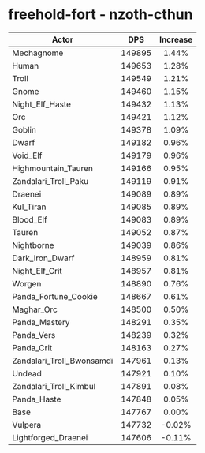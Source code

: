# freehold-fort - nzoth-cthun
| Actor | DPS | Increase |
|---|:---:|:---:|
|Mechagnome|149895|1.44%|
|Human|149653|1.28%|
|Troll|149549|1.21%|
|Gnome|149460|1.15%|
|Night_Elf_Haste|149432|1.13%|
|Orc|149421|1.12%|
|Goblin|149378|1.09%|
|Dwarf|149182|0.96%|
|Void_Elf|149179|0.96%|
|Highmountain_Tauren|149166|0.95%|
|Zandalari_Troll_Paku|149119|0.91%|
|Draenei|149089|0.89%|
|Kul_Tiran|149085|0.89%|
|Blood_Elf|149083|0.89%|
|Tauren|149052|0.87%|
|Nightborne|149039|0.86%|
|Dark_Iron_Dwarf|148959|0.81%|
|Night_Elf_Crit|148957|0.81%|
|Worgen|148890|0.76%|
|Panda_Fortune_Cookie|148667|0.61%|
|Maghar_Orc|148500|0.50%|
|Panda_Mastery|148291|0.35%|
|Panda_Vers|148239|0.32%|
|Panda_Crit|148163|0.27%|
|Zandalari_Troll_Bwonsamdi|147961|0.13%|
|Undead|147921|0.10%|
|Zandalari_Troll_Kimbul|147891|0.08%|
|Panda_Haste|147848|0.05%|
|Base|147767|0.00%|
|Vulpera|147732|-0.02%|
|Lightforged_Draenei|147606|-0.11%|
